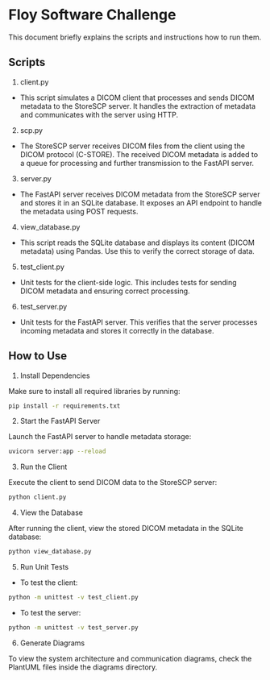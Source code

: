 # Floy Software Challenge

This document briefly explains the scripts and instructions how to run them.

## Scripts
1. client.py
* This script simulates a DICOM client that processes and sends DICOM metadata to the StoreSCP server. It handles the extraction of metadata and communicates with the server using HTTP.
2. scp.py
* The StoreSCP server receives DICOM files from the client using the DICOM protocol (C-STORE). The received DICOM metadata is added to a queue for processing and further transmission to the FastAPI server.
3. server.py
* The FastAPI server receives DICOM metadata from the StoreSCP server and stores it in an SQLite database. It exposes an API endpoint to handle the metadata using POST requests.
4. view_database.py
* This script reads the SQLite database and displays its content (DICOM metadata) using Pandas. Use this to verify the correct storage of data.
5. test_client.py
* Unit tests for the client-side logic. This includes tests for sending DICOM metadata and ensuring correct processing.
6. test_server.py
* Unit tests for the FastAPI server. This verifies that the server processes incoming metadata and stores it correctly in the database.

## How to Use

1. Install Dependencies

Make sure to install all required libraries by running:
``` bash
pip install -r requirements.txt
```

2. Start the FastAPI Server

Launch the FastAPI server to handle metadata storage:

```bash
uvicorn server:app --reload
```

3. Run the Client

Execute the client to send DICOM data to the StoreSCP server:

```bash
python client.py
```

4. View the Database

After running the client, view the stored DICOM metadata in the SQLite database:
```bash
python view_database.py
```

5. Run Unit Tests

* To test the client:
```bash
python -m unittest -v test_client.py
```

* To test the server:
```bash
python -m unittest -v test_server.py
```

6. Generate Diagrams

To view the system architecture and communication diagrams, check the PlantUML files inside the diagrams directory.